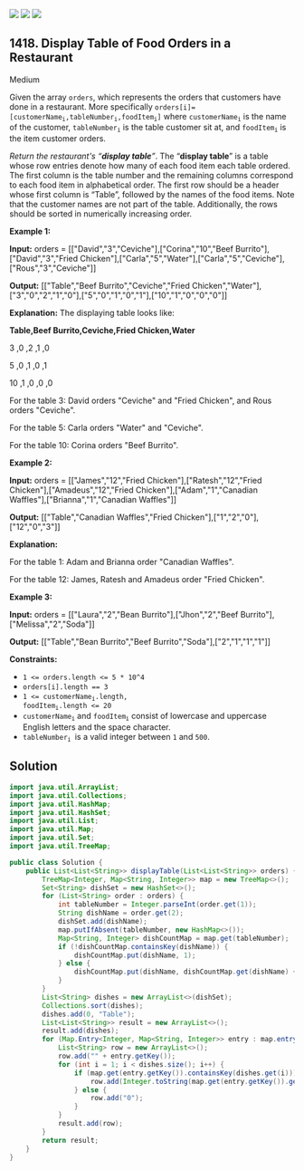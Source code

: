 [![](https://img.shields.io/github/stars/javadev/LeetCode-in-Java?label=Stars&style=flat-square)](https://github.com/javadev/LeetCode-in-Java)
[![](https://img.shields.io/github/forks/javadev/LeetCode-in-Java?label=Fork%20me%20on%20GitHub%20&style=flat-square)](https://github.com/javadev/LeetCode-in-Java/fork)
[![](https://img.shields.io/badge/-LeetCode%20in%20Kotlin-blue?style=flat-square)](https://github.com/javadev/LeetCode-in-Kotlin)

## 1418\. Display Table of Food Orders in a Restaurant

Medium

Given the array `orders`, which represents the orders that customers have done in a restaurant. More specifically <code>orders[i]=[customerName<sub>i</sub>,tableNumber<sub>i</sub>,foodItem<sub>i</sub>]</code> where <code>customerName<sub>i</sub></code> is the name of the customer, <code>tableNumber<sub>i</sub></code> is the table customer sit at, and <code>foodItem<sub>i</sub></code> is the item customer orders.

_Return the restaurant's “**display table**”_. The “**display table**” is a table whose row entries denote how many of each food item each table ordered. The first column is the table number and the remaining columns correspond to each food item in alphabetical order. The first row should be a header whose first column is “Table”, followed by the names of the food items. Note that the customer names are not part of the table. Additionally, the rows should be sorted in numerically increasing order.

**Example 1:**

**Input:** orders = \[\["David","3","Ceviche"],["Corina","10","Beef Burrito"],["David","3","Fried Chicken"],["Carla","5","Water"],["Carla","5","Ceviche"],["Rous","3","Ceviche"]]

**Output:** [["Table","Beef Burrito","Ceviche","Fried Chicken","Water"],["3","0","2","1","0"],["5","0","1","0","1"],["10","1","0","0","0"]]

**Explanation:** The displaying table looks like: 

**Table,Beef Burrito,Ceviche,Fried Chicken,Water** 

3 ,0 ,2 ,1 ,0 

5 ,0 ,1 ,0 ,1 

10 ,1 ,0 ,0 ,0 

For the table 3: David orders "Ceviche" and "Fried Chicken", and Rous orders "Ceviche". 

For the table 5: Carla orders "Water" and "Ceviche". 

For the table 10: Corina orders "Beef Burrito".

**Example 2:**

**Input:** orders = \[\["James","12","Fried Chicken"],["Ratesh","12","Fried Chicken"],["Amadeus","12","Fried Chicken"],["Adam","1","Canadian Waffles"],["Brianna","1","Canadian Waffles"]]

**Output:** [["Table","Canadian Waffles","Fried Chicken"],["1","2","0"],["12","0","3"]]

**Explanation:** 

For the table 1: Adam and Brianna order "Canadian Waffles". 

For the table 12: James, Ratesh and Amadeus order "Fried Chicken".

**Example 3:**

**Input:** orders = \[\["Laura","2","Bean Burrito"],["Jhon","2","Beef Burrito"],["Melissa","2","Soda"]]

**Output:** [["Table","Bean Burrito","Beef Burrito","Soda"],["2","1","1","1"]]

**Constraints:**

*   `1 <= orders.length <= 5 * 10^4`
*   `orders[i].length == 3`
*   <code>1 <= customerName<sub>i</sub>.length, foodItem<sub>i</sub>.length <= 20</code>
*   <code>customerName<sub>i</sub></code> and <code>foodItem<sub>i</sub></code> consist of lowercase and uppercase English letters and the space character.
*   <code>tableNumber<sub>i</sub> </code>is a valid integer between `1` and `500`.

## Solution

```java
import java.util.ArrayList;
import java.util.Collections;
import java.util.HashMap;
import java.util.HashSet;
import java.util.List;
import java.util.Map;
import java.util.Set;
import java.util.TreeMap;

public class Solution {
    public List<List<String>> displayTable(List<List<String>> orders) {
        TreeMap<Integer, Map<String, Integer>> map = new TreeMap<>();
        Set<String> dishSet = new HashSet<>();
        for (List<String> order : orders) {
            int tableNumber = Integer.parseInt(order.get(1));
            String dishName = order.get(2);
            dishSet.add(dishName);
            map.putIfAbsent(tableNumber, new HashMap<>());
            Map<String, Integer> dishCountMap = map.get(tableNumber);
            if (!dishCountMap.containsKey(dishName)) {
                dishCountMap.put(dishName, 1);
            } else {
                dishCountMap.put(dishName, dishCountMap.get(dishName) + 1);
            }
        }
        List<String> dishes = new ArrayList<>(dishSet);
        Collections.sort(dishes);
        dishes.add(0, "Table");
        List<List<String>> result = new ArrayList<>();
        result.add(dishes);
        for (Map.Entry<Integer, Map<String, Integer>> entry : map.entrySet()) {
            List<String> row = new ArrayList<>();
            row.add("" + entry.getKey());
            for (int i = 1; i < dishes.size(); i++) {
                if (map.get(entry.getKey()).containsKey(dishes.get(i))) {
                    row.add(Integer.toString(map.get(entry.getKey()).get(dishes.get(i))));
                } else {
                    row.add("0");
                }
            }
            result.add(row);
        }
        return result;
    }
}
```
